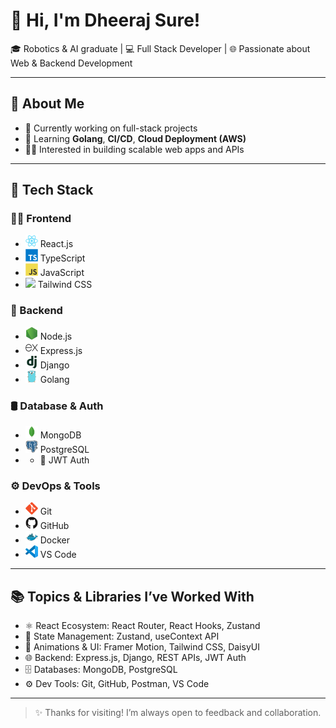 # 👋 Hi, I'm Dheeraj Sure!

🎓 Robotics & AI graduate | 💻 Full Stack Developer | 🌐 Passionate about Web & Backend Development

---

## 🚀 About Me

- 🔭 Currently working on full-stack projects
- 🌱 Learning **Golang**, **CI/CD**, **Cloud Deployment (AWS)**
- 👨‍💻 Interested in building scalable web apps and APIs

---

## 🧰 Tech Stack


### 👨‍💻 Frontend
- <img src="https://raw.githubusercontent.com/devicons/devicon/master/icons/react/react-original.svg" width="20" /> React.js  
- <img src="https://raw.githubusercontent.com/devicons/devicon/master/icons/typescript/typescript-original.svg" width="20" /> TypeScript  
- <img src="https://raw.githubusercontent.com/devicons/devicon/master/icons/javascript/javascript-original.svg" width="20" /> JavaScript  
- <img src="https://www.vectorlogo.zone/logos/tailwindcss/tailwindcss-icon.svg" width="20" /> Tailwind CSS  
 

### 🧠 Backend
- <img src="https://raw.githubusercontent.com/devicons/devicon/master/icons/nodejs/nodejs-original.svg" width="20" /> Node.js  
- <img src="https://raw.githubusercontent.com/devicons/devicon/master/icons/express/express-original.svg" width="20" /> Express.js  
- <img src="https://raw.githubusercontent.com/devicons/devicon/master/icons/django/django-plain.svg" width="20" /> Django  
- <img src="https://raw.githubusercontent.com/devicons/devicon/master/icons/go/go-original.svg" width="20" /> Golang  

### 🛢️ Database & Auth
- <img src="https://raw.githubusercontent.com/devicons/devicon/master/icons/mongodb/mongodb-original.svg" width="20" /> MongoDB  
- <img src="https://raw.githubusercontent.com/devicons/devicon/master/icons/postgresql/postgresql-original.svg" width="20" /> PostgreSQL
- - 🔐 JWT Auth 
 
### ⚙️ DevOps & Tools
- <img src="https://raw.githubusercontent.com/devicons/devicon/master/icons/git/git-original.svg" width="20" /> Git  
- <img src="https://raw.githubusercontent.com/devicons/devicon/master/icons/github/github-original.svg" width="20" /> GitHub  
- <img src="https://raw.githubusercontent.com/devicons/devicon/master/icons/docker/docker-original.svg" width="20" /> Docker  
- <img src="https://raw.githubusercontent.com/devicons/devicon/master/icons/vscode/vscode-original.svg" width="20" /> VS Code  



---

## 📚 Topics & Libraries I’ve Worked With

- ⚛️ React Ecosystem: React Router, React Hooks, Zustand
- 🧠 State Management: Zustand, useContext API
- 🎨 Animations & UI: Framer Motion, Tailwind CSS, DaisyUI
- 🌐 Backend: Express.js, Django, REST APIs, JWT Auth
- 🗄️ Databases: MongoDB, PostgreSQL
- ⚙️ Dev Tools: Git, GitHub, Postman, VS Code

---

> ✨ Thanks for visiting! I’m always open to feedback and collaboration.

